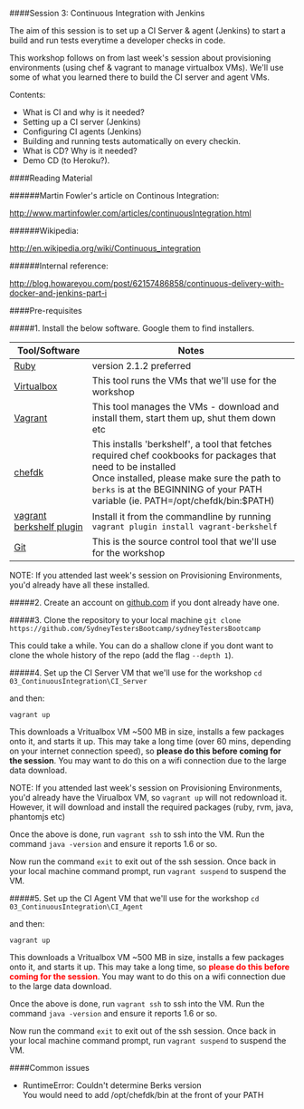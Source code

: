 ####Session 3: Continuous Integration with Jenkins

The aim of this session is to set up a CI Server & agent (Jenkins) to start a build and run tests everytime a developer checks in code. 

This workshop follows on from last week's session about provisioning environments (using chef & vagrant to manage virtualbox VMs). We'll use some of what you learned there to build the CI server and agent VMs.

Contents:
- What is CI and why is it needed?
- Setting up a CI server (Jenkins)
- Configuring CI agents (Jenkins)
- Building and running tests automatically on every checkin.
- What is CD? Why is it needed?
- Demo CD (to Heroku?).


####Reading Material

######Martin Fowler's article on Continous Integration:

http://www.martinfowler.com/articles/continuousIntegration.html

######Wikipedia:

http://en.wikipedia.org/wiki/Continuous_integration

######Internal reference:

http://blog.howareyou.com/post/62157486858/continuous-delivery-with-docker-and-jenkins-part-i


####Pre-requisites

#####1. Install the below software. Google them to find installers.

| Tool/Software | Notes |
| ------------- | ----- |
| [Ruby](https://www.ruby-lang.org/en/) | version 2.1.2 preferred |
| [Virtualbox](https://www.virtualbox.org/) | This tool runs the VMs that we'll use for the workshop |
| [Vagrant](https://www.vagrantup.com/) | This tool manages the VMs - download and install them, start them up, shut them down etc |
| [chefdk](https://downloads.getchef.com/chef-dk) | This installs 'berkshelf', a tool that fetches required chef cookbooks for packages that need to be installed <br> Once installed, please make sure the path to `berks` is at the BEGINNING of your PATH variable (ie. PATH=/opt/chefdk/bin:$PATH) |
| [vagrant berkshelf plugin](http://berkshelf.com/) | Install it from the commandline by running `vagrant plugin install vagrant-berkshelf` |
| [Git](http://git-scm.com/) | This is the source control tool that we'll use for the workshop |

NOTE: If you attended last week's session on Provisioning Environments, you'd already have all these installed.

#####2. Create an account on [github.com](https://github.com/) if you dont already have one.

#####3. Clone the repository to your local machine
`git clone https://github.com/SydneyTestersBootcamp/sydneyTestersBootcamp`

This could take a while. You can do a shallow clone if you dont want to clone the whole history of the repo (add the flag `--depth 1`).

#####4. Set up the CI Server VM that we'll use for the workshop
`cd 03_ContinuousIntegration\CI_Server`

and then:

`vagrant up`

This downloads a Vritualbox VM ~500 MB in size, installs a few packages onto it, and starts it up. This may take a long time (over 60 mins, depending on your internet connection speed), so <b>please do this before coming for the session</b>. You may want to do this on a wifi connection due to the large data download.

NOTE: If you attended last week's session on Provisioning Environments, you'd already have the Virualbox VM, so `vagrant up` will not redownload it. However, it will download and install the required packages (ruby, rvm, java, phantomjs etc)

Once the above is done, run `vagrant ssh` to ssh into the VM. Run the command `java -version` and ensure it reports 1.6 or so.

Now run the command `exit` to exit out of the ssh session. Once back in your local machine command prompt, run `vagrant suspend` to suspend the VM.

#####5. Set up the CI Agent VM that we'll use for the workshop
`cd 03_ContinuousIntegration\CI_Agent`

and then:

`vagrant up`

This downloads a Vritualbox VM ~500 MB in size, installs a few packages onto it, and starts it up. This may take a long time, so <b><font color="red">please do this before coming for the session</font></b>. You may want to do this on a wifi connection due to the large data download.

Once the above is done, run `vagrant ssh` to ssh into the VM. Run the command `java -version` and ensure it reports 1.6 or so.

Now run the command `exit` to exit out of the ssh session. Once back in your local machine command prompt, run `vagrant suspend` to suspend the VM.

####Common issues
- RuntimeError: Couldn't determine Berks version<br>
You would need to add /opt/chefdk/bin at the front of your PATH